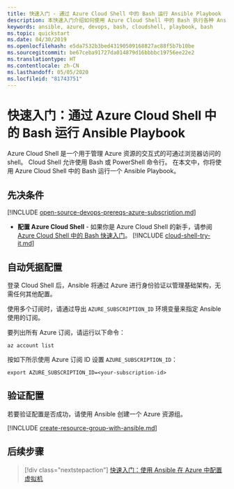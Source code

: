 ```yaml
---
title: 快速入门 - 通过 Azure Cloud Shell 中的 Bash 运行 Ansible Playbook
description: 本快速入门介绍如何使用 Azure Cloud Shell 中的 Bash 执行各种 Ansible 任务
keywords: ansible, azure, devops, bash, cloudshell, playbook, bash
ms.topic: quickstart
ms.date: 04/30/2019
ms.openlocfilehash: e5da7532b3bed43190509168827ac88f5b7b10be
ms.sourcegitcommit: be67ceba91727da014879d16bbbbc19756ee22e2
ms.translationtype: HT
ms.contentlocale: zh-CN
ms.lasthandoff: 05/05/2020
ms.locfileid: "81743751"
---
```

# <a name="quickstart-run-ansible-playbooks-via-bash-in-azure-cloud-shell"></a>快速入门：通过 Azure Cloud Shell 中的 Bash 运行 Ansible Playbook

Azure Cloud Shell 是一个用于管理 Azure 资源的交互式的可通过浏览器访问的 shell。 Cloud Shell 允许使用 Bash 或 PowerShell 命令行。 在本文中，你将使用 Azure Cloud Shell 中的 Bash 运行一个 Ansible Playbook。

## <a name="prerequisites"></a>先决条件

[!INCLUDE [open-source-devops-prereqs-azure-subscription.md](../includes/open-source-devops-prereqs-azure-subscription.md)]
- **配置 Azure Cloud Shell** - 如果你是 Azure Cloud Shell 的新手，请参阅 [Azure Cloud Shell 中的 Bash 快速入门](https://docs.microsoft.com/azure/cloud-shell/quickstart)。
[!INCLUDE [cloud-shell-try-it.md](../includes/cloud-shell-try-it.md)]

## <a name="automatic-credential-configuration"></a>自动凭据配置

登录 Cloud Shell 后，Ansible 将通过 Azure 进行身份验证以管理基础架构，无需任何其他配置。 

使用多个订阅时，请通过导出 `AZURE_SUBSCRIPTION_ID` 环境变量来指定 Ansible 使用的订阅。 

要列出所有 Azure 订阅，请运行以下命令：

```azurecli-interactive
az account list
```

按如下所示使用 Azure 订阅 ID 设置 `AZURE_SUBSCRIPTION_ID`：

```console
export AZURE_SUBSCRIPTION_ID=<your-subscription-id>
```

## <a name="verify-the-configuration"></a>验证配置
若要验证配置是否成功，请使用 Ansible 创建一个 Azure 资源组。

[!INCLUDE [create-resource-group-with-ansible.md](includes/ansible-snippet-create-resource-group.md)]

## <a name="next-steps"></a>后续步骤

> [!div class="nextstepaction"] 
> [快速入门：使用 Ansible 在 Azure 中配置虚拟机](./vm-configure.md)